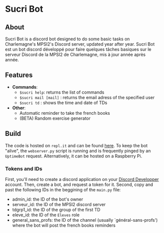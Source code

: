 # Sucri Bot
## About
Sucri Bot is a discord bot designed to do some basic tasks on Charlemagne's MPSI2's Discord server, updated year after year.
Sucri Bot est un bot discord développé pour faire quelques tâches basiques sur le serveur Discord de la MPSI2 de Charlemagne, mis à jour année après année.

## Features
- **Commands**:
    - `$sucri help`: returns the list of commands
    - `$sucri mail [mail]` : returns the email adress of the specified user
    - `$sucri td` : shows the time and date of TDs
- **Other**:
    - Automatic reminder to take the french books
    - (BETA) Random exercise generator

## Build
The code is hosted on `repl.it` and can be found [here](https://replit.com/@redrapious/SucriBot). To keep the bot "alive", the `webserver.py` script is running and is frequently pinged by an `UptimeBot` request.
Alternatively, it can be hosted on a Raspberry Pi. 

### Tokens and IDs
First, you'll need to create a discord application on your [Discord Developper](https://discord.com/developers/applications/) account. Then, create a bot, and request a token for it.
Second, copy and past the following IDs in the beggining of the `main.py` file:
- admin_id: the ID of the bot's owner
- serveur_id: the ID of the MPSI2 discord server
- tdgrp1_id: the ID of the group of the first TD
- eleve_id: the ID of the `Eleves` role
- general_sans_profs: the ID of the channel (usually `général-sans-profs') where the bot will post the french books reminders